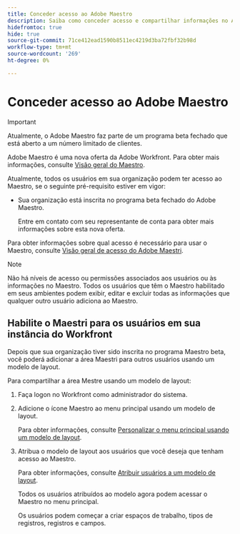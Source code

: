 ```yaml
---
title: Conceder acesso ao Adobe Maestro
description: Saiba como conceder acesso e compartilhar informações no Adobe Maestro.
hidefromtoc: true
hide: true
source-git-commit: 71ce412ead1590b8511ec4219d3ba72fbf32b98d
workflow-type: tm+mt
source-wordcount: '269'
ht-degree: 0%

---
```



<!--update the metadata and description when we turn this article live; also, update title after Bob adds Maestro as a product-->

# Conceder acesso ao Adobe Maestro

>[!IMPORTANT]
>
>Atualmente, o Adobe Maestro faz parte de um programa beta fechado que está aberto a um número limitado de clientes.

<!-- the table will change after we implement access levels/ permissions for Maestro-->
<!-- fix the formatting on the table - some lines are way too spaced out-->

Adobe Maestro é uma nova oferta da Adobe Workfront. Para obter mais informações, consulte [Visão geral do Maestro](../maestro-overview.md).

Atualmente, todos os usuários em sua organização podem ter acesso ao Maestro, se o seguinte pré-requisito estiver em vigor:

* Sua organização está inscrita no programa beta fechado do Adobe Maestro.

  Entre em contato com seu representante de conta para obter mais informações sobre esta nova oferta.


Para obter informações sobre qual acesso é necessário para usar o Maestro, consulte [Visão geral de acesso do Adobe Maestri](../access/access-overview.md).

>[!NOTE]
>
>Não há níveis de acesso ou permissões associados aos usuários ou às informações no Maestro. Todos os usuários que têm o Maestro habilitado em seus ambientes podem exibir, editar e excluir todas as informações que qualquer outro usuário adiciona ao Maestro.

## Habilite o Maestri para os usuários em sua instância do Workfront

<!--First, contact your account manager to obtain access to the current Maestro closed beta program.-->

Depois que sua organização tiver sido inscrita no programa Maestro beta, você poderá adicionar a área Maestri para outros usuários usando um modelo de layout.

Para compartilhar a área Mestre usando um modelo de layout:

1. Faça logon no Workfront como administrador do sistema.

1. Adicione o ícone Maestro ao menu principal usando um modelo de layout.

   Para obter informações, consulte [Personalizar o menu principal usando um modelo de layout](../../administration-and-setup/customize-workfront/use-layout-templates/customize-main-menu.md).

1. Atribua o modelo de layout aos usuários que você deseja que tenham acesso ao Maestro.

   Para obter informações, consulte [Atribuir usuários a um modelo de layout](../../administration-and-setup/customize-workfront/use-layout-templates/assign-users-to-layout-template.md).

   Todos os usuários atribuídos ao modelo agora podem acessar o Maestro no menu principal.

   Os usuários podem começar a criar espaços de trabalho, tipos de registros, registros e campos.



